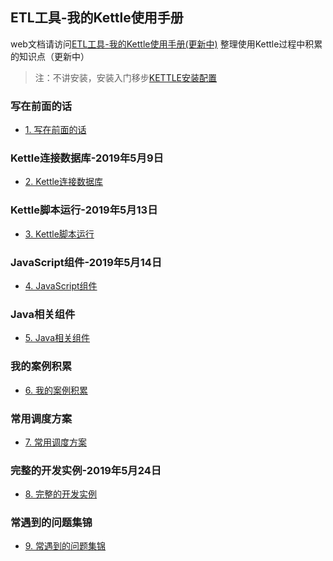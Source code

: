 ## ETL工具-我的Kettle使用手册
web文档请访问[ETL工具-我的Kettle使用手册(更新中)](https://missfoxw.github.io/pdi-kettle)
整理使用Kettle过程中积累的知识点（更新中）
> 注：不讲安装，安装入门移步[KETTLE安装配置](https://www.cnblogs.com/missfox18/p/7215062.html)

### 写在前面的话
* [1. 写在前面的话](/b.md)

### Kettle连接数据库-2019年5月9日
* [2. Kettle连接数据库](Kettle连接数据库/README.md)

### Kettle脚本运行-2019年5月13日
- [3. Kettle脚本运行](Kettle脚本运行/README.md)

### JavaScript组件-2019年5月14日
* [4. JavaScript组件](JavaScript组件/README.md#4-javascript组件)

### Java相关组件
* [5. Java相关组件](Java相关组件/README.md)

### 我的案例积累
* [6. 我的案例积累](我的案例积累/README.md)

### 常用调度方案
* [7. 常用调度方案](常用调度方案/README.md)

### 完整的开发实例-2019年5月24日
- [8. 完整的开发实例](完整的开发实例/README.md)

### 常遇到的问题集锦
* [9. 常遇到的问题集锦](常遇到的问题集锦/README.md) 
